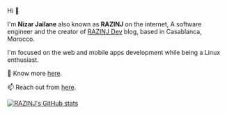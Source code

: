 Hi 👋

I'm **Nizar Jailane** also known as **RAZINJ** on the internet, A software engineer and the creator of <a href="https://razinj.dev" target="_blank">RAZINJ Dev</a> blog, based in Casablanca, Morocco.

I'm focused on the web and mobile apps development while being a Linux enthusiast.

🤔 Know more <a href="https://razinj.com/about" target="_blank">here</a>.

📫 Reach out from <a href="https://razinj.com/contact" target="_blank">here</a>.

[![RAZINJ's GitHub stats](https://github-readme-stats.vercel.app/api?username=razinj)](https://github.com/razinj)
